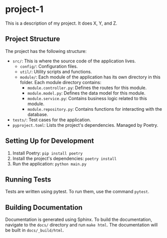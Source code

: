 # project-1

This is a description of my project. It does X, Y, and Z.

## Project Structure

The project has the following structure:

- `src/`: This is where the source code of the application lives.
    - `config/`: Configuration files.
    - `util/`: Utility scripts and functions.
    - `module/`: Each module of the application has its own directory in this folder. Each module directory contains:
        - `module.controller.py`: Defines the routes for this module.
        - `module.model.py`: Defines the data model for this module.
        - `module.service.py`: Contains business logic related to this module.
        - `module.repository.py`: Contains functions for interacting with the database.
- `tests/`: Test cases for the application.
- `pyproject.toml`: Lists the project's dependencies. Managed by Poetry.

## Setting Up for Development

1. Install Poetry: `pip install poetry`
2. Install the project's dependencies: `poetry install`
3. Run the application: `python main.py`

## Running Tests

Tests are written using pytest. To run them, use the command `pytest`.

## Building Documentation

Documentation is generated using Sphinx. To build the documentation, navigate to the `docs/` directory and run `make html`. The documentation will be built in `docs/_build/html`.
